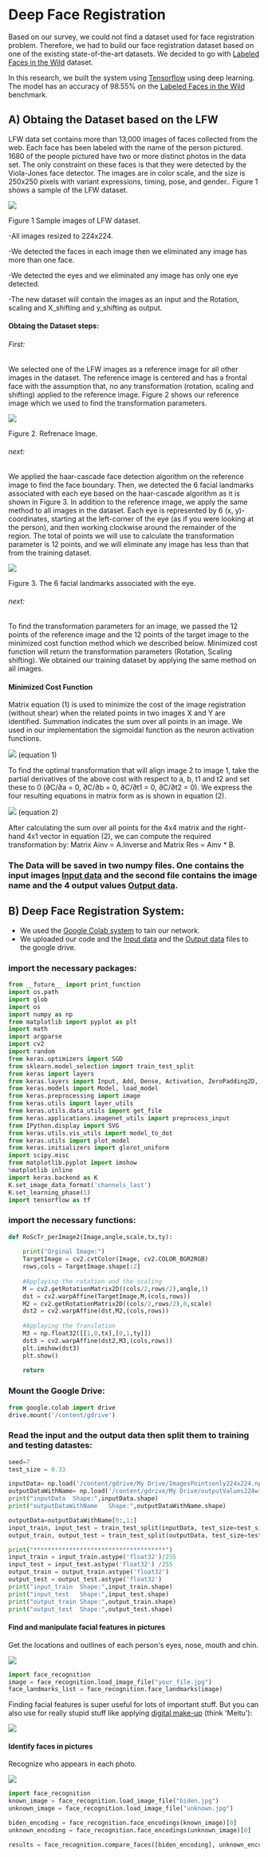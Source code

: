 # Deep Face Registration

Based on our survey, we could not find a dataset used for face registration problem. Therefore, we had to build our face registration dataset based on one of the existing state-of-the-art datasets. We decided to go with [Labeled Faces in the Wild](http://vis-www.cs.umass.edu/lfw/) dataset.

In this research, we built the system using [Tensorflow](https://www.tensorflow.org/guide/keras) using deep learning. The model has an accuracy of 98.55% on the [Labeled Faces in the Wild](http://vis-www.cs.umass.edu/lfw/) benchmark.


## A) Obtaing the Dataset based on the LFW

   LFW data set contains more than 13,000 images of faces collected from the web. Each face has been labeled with the name of the person pictured. 1680 of the people pictured have two or more distinct photos in the data set. The only constraint on these faces is that they were detected by the Viola-Jones face detector. The images are in color scale, and the size is 250x250 pixels with variant expressions, timing, pose, and gender.. Figure 1 shows a sample of the LFW dataset.

![](https://github.com/mohannadabuzneid/Deep-Face-Registration/blob/master/LFW.png)
   
   Figure 1 Sample images of LFW dataset.
   
-All images resized to 224x224.

-We detected the faces in each image then we eliminated any image has more than one face.

-We detected the eyes and we eliminated any image has only one eye detected.

-The new dataset will contain the images as an input and the Rotation, scaling and X_shifting and y_shifting as output.



#### Obtaing the Dataset steps:

###### First: 
We selected one of the LFW images as a reference image for all other images in the dataset. The reference image is centered and has a frontal face with the assumption that, no any transformation (rotation, scaling and shifting) applied to the reference image. Figure 2 shows our reference image which we used to find the transformation parameters.

![](https://github.com/mohannadabuzneid/Deep-Face-Registration/blob/master/Refrenace%20Image.png)

   Figure 2. Refrenace Image.
   
 ###### next: 

We applied the haar-cascade face detection algorithm on the reference image to find the face boundary. Then, we detected the 6 facial landmarks associated with each eye based on the haar-cascade algorithm as it is shown in Figure 3.  In addition to the reference image, we apply the same method to all images in the dataset. Each eye is represented by 6 (x, y)-coordinates, starting at the left-corner of the eye (as if you were looking at the person), and then working clockwise around the remainder of the region. The total of points we will use to calculate the transformation parameter is 12 points, and we will eliminate any image has less than that from the training dataset.

![](https://github.com/mohannadabuzneid/Deep-Face-Registration/blob/master/The%206%20facial%20landmarks%20associated%20with%20the%20eye.jpg)

Figure 3. The 6 facial landmarks associated with the eye.

###### next: 

To find the transformation parameters for an image, we passed the 12 points of the reference image and the 12 points of the target image to the minimized cost function method which we described below. Minimized cost function will return the transformation parameters (Rotation, Scaling shifting). We obtained our training dataset by applying the same method on all images.


#### Minimized Cost Function

Matrix equation (1) is used to minimize the cost of the image registration (without shear) when the related points in two images X and Y are identified. Summation indicates the sum over all points in an image.  We used in our implementation the sigmoidal function as the neuron activation functions.

![](https://github.com/mohannadabuzneid/Deep-Face-Registration/blob/master/eq1.png)          (equation 1)


To find the optimal transformation that will align image 2 to image 1, take the partial derivatives of the above cost with respect to a, b, t1 and t2 and set these to 0 (∂C/∂a = 0, ∂C/∂b = 0, ∂C/∂t1 = 0, ∂C/∂t2 = 0). We express the four resulting equations in matrix form as is shown in equation (2).

![](https://github.com/mohannadabuzneid/Deep-Face-Registration/blob/master/eq2.png)          (equation 2)

After calculating the sum over all points for the 4x4 matrix and the right-hand 4x1 vector in equation (2), we can compute the required transformation by: 
       Matrix Ainv = A.Inverse and  Matrix Res = Ainv * B.
       
       
### The Data will be saved in two numpy files. One contains the input images [Input data]() and the second file contains the image name and the 4 output values [Output data](https://github.com/mohannadabuzneid/Deep-Face-Registration/blob/master/outputValues224withTheImageName.zip). 


## B) Deep Face Registration System:

- We used the [Google Colab system](https://colab.research.google.com) to tain our network. 
- We uploaded our code and the [Input data]() and the [Output data](https://github.com/mohannadabuzneid/Deep-Face-Registration/blob/master/outputValues224withTheImageName.zip) files to the google drive. 


### import the necessary packages:

```python
from __future__ import print_function
import os.path  
import glob
import os
import numpy as np
from matplotlib import pyplot as plt 
import math
import argparse
import cv2
import random
from keras.optimizers import SGD
from sklearn.model_selection import train_test_split
from keras import layers
from keras.layers import Input, Add, Dense, Activation, ZeroPadding2D, BatchNormalization, Flatten, Conv2D, AveragePooling2D, MaxPooling2D, GlobalMaxPooling2D
from keras.models import Model, load_model
from keras.preprocessing import image
from keras.utils import layer_utils
from keras.utils.data_utils import get_file
from keras.applications.imagenet_utils import preprocess_input
from IPython.display import SVG
from keras.utils.vis_utils import model_to_dot
from keras.utils import plot_model
from keras.initializers import glorot_uniform
import scipy.misc
from matplotlib.pyplot import imshow
%matplotlib inline
import keras.backend as K
K.set_image_data_format('channels_last')
K.set_learning_phase(1)
import tensorflow as tf
```
### import the necessary functions:

```python
def RoScTr_perImage2(Image,angle,scale,tx,ty):
    
    print("Orginal Image:")
    TargetImage = cv2.cvtColor(Image, cv2.COLOR_BGR2RGB)
    rows,cols = TargetImage.shape[:2]
    
    #Applaying the rotation and the scaling
    M = cv2.getRotationMatrix2D((cols/2,rows/2),angle,1)
    dst = cv2.warpAffine(TargetImage,M,(cols,rows)) 
    M2 = cv2.getRotationMatrix2D((cols/2,rows/2),0,scale)
    dst2 = cv2.warpAffine(dst,M2,(cols,rows))
      
    #Applaying the Translation  
    M3 = np.float32([[1,0,tx],[0,1,ty]])
    dst3 = cv2.warpAffine(dst2,M3,(cols,rows))
    plt.imshow(dst3)
    plt.show()
  
    return 
```

### Mount the Google Drive:
```python
from google.colab import drive
drive.mount('/content/gdrive')
```

### Read the input and the output data then split them to training and testing datastes:
```python
seed=7
test_size = 0.33

inputData= np.load('/content/gdrive/My Drive/ImagesPointsonly224x224.npy')
outputDataWithName= np.load('/content/gdrive/My Drive/outputValues224withTheImageName.npy')
print("inputData  Shape:",inputData.shape)
print("outputDataWithName   Shape:",outputDataWithName.shape)

outputData=outputDataWithName[0:,1:]
input_train, input_test = train_test_split(inputData, test_size=test_size,random_state=seed)
output_train, output_test = train_test_split(outputData, test_size=test_size,random_state=seed)

print("*************************************")
input_train = input_train.astype('float32')/255
input_test = input_test.astype('float32') /255
output_train = output_train.astype('float32')
output_test = output_test.astype('float32')
print("input_train  Shape:",input_train.shape)
print("input_test   Shape:",input_test.shape)
print("output_train Shape:",output_train.shape)
print("output_test  Shape:",output_test.shape)
```

#### Find and manipulate facial features in pictures

Get the locations and outlines of each person's eyes, nose, mouth and chin.

![](https://cloud.githubusercontent.com/assets/896692/23625282/7f2d79dc-025d-11e7-8728-d8924596f8fa.png)

```python
import face_recognition
image = face_recognition.load_image_file("your_file.jpg")
face_landmarks_list = face_recognition.face_landmarks(image)
```

Finding facial features is super useful for lots of important stuff. But you can also use for really stupid stuff
like applying [digital make-up](https://github.com/ageitgey/face_recognition/blob/master/examples/digital_makeup.py) (think 'Meitu'):

![](https://cloud.githubusercontent.com/assets/896692/23625283/80638760-025d-11e7-80a2-1d2779f7ccab.png)

#### Identify faces in pictures

Recognize who appears in each photo.

![](https://cloud.githubusercontent.com/assets/896692/23625229/45e049b6-025d-11e7-89cc-8a71cf89e713.png)

```python
import face_recognition
known_image = face_recognition.load_image_file("biden.jpg")
unknown_image = face_recognition.load_image_file("unknown.jpg")

biden_encoding = face_recognition.face_encodings(known_image)[0]
unknown_encoding = face_recognition.face_encodings(unknown_image)[0]

results = face_recognition.compare_faces([biden_encoding], unknown_encoding)
```
